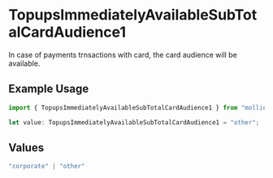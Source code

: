 # TopupsImmediatelyAvailableSubTotalCardAudience1

In case of payments trnsactions with card, the card audience will be available.

## Example Usage

```typescript
import { TopupsImmediatelyAvailableSubTotalCardAudience1 } from "mollie-api-typescript/models/operations";

let value: TopupsImmediatelyAvailableSubTotalCardAudience1 = "other";
```

## Values

```typescript
"corporate" | "other"
```